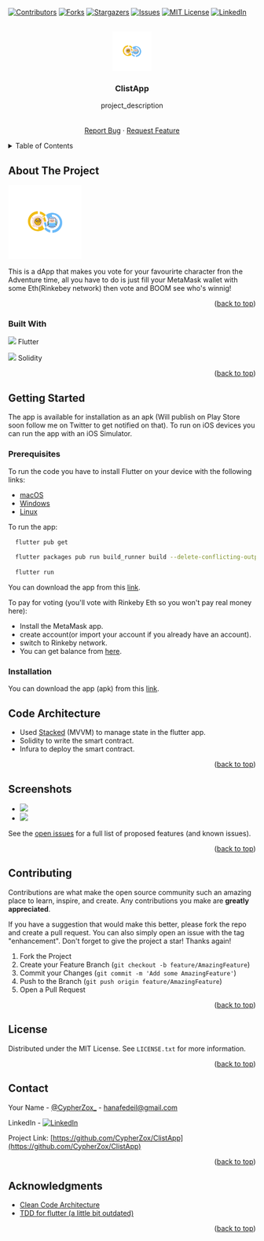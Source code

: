 <!-- Improved compatibility of back to top link: See: https://github.com/othneildrew/Best-README-Template/pull/73 -->

<a name="readme-top"></a>

<!--
*** Thanks for checking out the Best-README-Template. If you have a suggestion
*** that would make this better, please fork the repo and create a pull request
*** or simply open an issue with the tag "enhancement".
*** Don't forget to give the project a star!
*** Thanks again! Now go create something AMAZING! :D
-->

<!-- PROJECT SHIELDS -->
<!--
*** I'm using markdown "reference style" links for readability.
*** Reference links are enclosed in brackets [ ] instead of parentheses ( ).
*** See the bottom of this document for the declaration of the reference variables
*** for contributors-url, forks-url, etc. This is an optional, concise syntax you may use.
*** https://www.markdownguide.org/basic-syntax/#reference-style-links
-->

[![Contributors][contributors-shield]][contributors-url]
[![Forks][forks-shield]][forks-url]
[![Stargazers][stars-shield]][stars-url]
[![Issues][issues-shield]][issues-url]
[![MIT License][license-shield]][license-url]
[![LinkedIn][linkedin-shield]][linkedin-url]

<!-- PROJECT LOGO -->
<br />
<div align="center">
  <a href="https://github.com/CypherZox/ethvoting_time">
    <img src="https://github.com/CypherZox/ethvoting_time/blob/master/appstore.png" alt="Logo" width="80" height="80">
  </a>

<h3 align="center">ClistApp</h3>

  <p align="center">
    project_description
    <br />
    <!-- <a href="https://github.com/CypherZox/ClistApp"><strong>Explore the docs »</strong></a> -->
    <br />
    <br />
    <!-- <a href="https://github.com/CypherZox/ClistApp">View Demo</a> -->
    <!-- · -->
    <a href="https://github.com/CypherZox/ClistApp/issues">Report Bug</a>
    ·
    <a href="https://github.com/CypherZox/ClistApp/issues">Request Feature</a>
  </p>
</div>

<!-- TABLE OF CONTENTS -->
<details>
  <summary>Table of Contents</summary>
  <ol>
    <li>
      <a href="#about-the-project">About The Project</a>
      <ul>
        <li><a href="#built-with">Built With</a></li>
      </ul>
    </li>
    <li>
      <a href="#getting-started">Getting Started</a>
      <ul>
        <li><a href="#prerequisites">Prerequisites</a></li>
        <li><a href="#installation">Installation</a></li>
      </ul>
    </li>
    <li><a href="#Code Architecture">Code Architecture</a></li>
    <li><a href="#Screenshots and videos">Screenshots and videos</a></li>
    <li><a href="#contributing">Contributing</a></li>
    <li><a href="#license">License</a></li>
    <li><a href="#contact">Contact</a></li>
    <li><a href="#acknowledgments">Acknowledgments</a></li>
  </ol>
</details>

<!-- ABOUT THE PROJECT -->

## About The Project

<img src="https://github.com/CypherZox/ethvoting_time/blob/master/appstore.png" width="150" class="center">

<!-- [![Product Name Screen Shot][product-screenshot]](https://example.com) -->

This is a dApp that makes you vote for your favourirte character fron the Adventure time, all you have to do is just fill your MetaMask wallet with some Eth(Rinkebey network) then vote and BOOM see who's winnig!

<p align="right">(<a href="#readme-top">back to top</a>)</p>

### Built With

<p><a href="https://flutter.dev/"> <img src="https://avatars.githubusercontent.com/u/14101776?s=200&v=4" width="50" ></a> Flutter</p>
<p><a href="https://docs.soliditylang.org/en/v0.8.15/brand-guide.html"> <img src="https://docs.soliditylang.org/en/v0.8.16/_static/logo.svg" width="50" ></a> Solidity</p>
<!-- - [![Flutter][flutter-logo]][flutter-url] -->

<p align="right">(<a href="#readme-top">back to top</a>)</p>

<!-- GETTING STARTED -->

## Getting Started

The app is available for installation as an apk (Will publish on Play Store soon follow me on Twitter to get notified on that). To run on iOS devices you can run the app with an iOS Simulator.

### Prerequisites

To run the code you have to install Flutter on your device with the following links:

- [macOS][flutter-for-mac]
- [Windows][flutter-for-windows]
- [Linux][flutter-for-linux]

To run the app:

```sh
  flutter pub get
```

```sh
  flutter packages pub run build_runner build --delete-conflicting-outputs
```

```sh
  flutter run
```

You can download the app from this [link][apk-download-link].

To pay for voting (you'll vote with Rinkeby Eth so you won't pay real money here):

- Install the MetaMask app.
- create account(or import your account if you already have an account).
- switch to Rinkeby network.
- You can get balance from [here][chainlink-faucet].

### Installation

You can download the app (apk) from this [link][apk-download-link].

<!-- USAGE EXAMPLES -->

## Code Architecture

- Used [Stacked][stacked-flutter] (MVVM) to manage state in the flutter app.
- Solidity to write the smart contract.
- Infura to deploy the smart contract.

<p align="right">(<a href="#readme-top">back to top</a>)</p>

<!-- ROADMAP -->

## Screenshots

- <img src="https://play-lh.googleusercontent.com/ntFr1_5VOsIZ4LP0jRLVpVIhaRgk2oPcSbv8fjTZ5sq8ttb0-3VATZxYl9KD230eWNA=w5120-h2880-rw" width="200">

- <img src="https://play-lh.googleusercontent.com/dJ2hpjCzOBUVDrlY3744I4TCIMfRA3YU9QWW7iWp94zZd995L_j3ctEvKrT9FDfN9Ms=w5120-h2880-rw" width="200">

See the [open issues](https://github.com/CypherZox/ClistApp/issues) for a full list of proposed features (and known issues).

<p align="right">(<a href="#readme-top">back to top</a>)</p>

<!-- CONTRIBUTING -->

## Contributing

Contributions are what make the open source community such an amazing place to learn, inspire, and create. Any contributions you make are **greatly appreciated**.

If you have a suggestion that would make this better, please fork the repo and create a pull request. You can also simply open an issue with the tag "enhancement".
Don't forget to give the project a star! Thanks again!

1. Fork the Project
2. Create your Feature Branch (`git checkout -b feature/AmazingFeature`)
3. Commit your Changes (`git commit -m 'Add some AmazingFeature'`)
4. Push to the Branch (`git push origin feature/AmazingFeature`)
5. Open a Pull Request

<p align="right">(<a href="#readme-top">back to top</a>)</p>

<!-- LICENSE -->

## License

Distributed under the MIT License. See `LICENSE.txt` for more information.

<p align="right">(<a href="#readme-top">back to top</a>)</p>

<!-- CONTACT -->

## Contact

Your Name - [@CypherZox\_](https://twitter.com/CypherZox_) - hanafedeil@gmail.com

LinkedIn - [![LinkedIn][linkedin-shield]][linkedin-url]

Project Link: [https://github.com/CypherZox/ClistApp](https://github.com/CypherZox/ClistApp)

<p align="right">(<a href="#readme-top">back to top</a>)</p>

<!-- ACKNOWLEDGMENTS -->

## Acknowledgments

- [Clean Code Architecture](https://www.freecodecamp.org/news/a-quick-introduction-to-clean-architecture-990c014448d2/)
- [TDD for flutter (a little bit outdated)](https://www.youtube.com/watch?v=KjE2IDphA_U&list=PLB6lc7nQ1n4iYGE_khpXRdJkJEp9WOech)

<p align="right">(<a href="#readme-top">back to top</a>)</p>

<!-- MARKDOWN LINKS & IMAGES -->
<!-- https://www.markdownguide.org/basic-syntax/#reference-style-links -->

[contributors-shield]: https://img.shields.io/github/contributors/CypherZox/ClistApp.svg?style=for-the-badge
[contributors-url]: https://github.com/CypherZox/ethvoting_time/graphs/contributors
[forks-shield]: https://img.shields.io/github/forks/CypherZox/ClistApp.svg?style=for-the-badge
[forks-url]: https://github.com/CypherZox/ClistApp/network/members
[stars-shield]: https://img.shields.io/github/stars/CypherZox/ClistApp.svg?style=for-the-badge
[stars-url]: https://github.com/CypherZox/ClistApp/stargazers
[issues-shield]: https://img.shields.io/github/issues/CypherZox/ClistApp.svg?style=for-the-badge
[issues-url]: https://github.com/CypherZox/ClistApp/issues
[license-shield]: https://img.shields.io/github/license/othneildrew/Best-README-Template.svg?style=for-the-badge
[license-url]: https://github.com/CypherZox/flutter_image_editor/blob/master/LICENSE
[linkedin-shield]: https://img.shields.io/badge/-LinkedIn-black.svg?style=for-the-badge&logo=linkedin&colorB=555
[linkedin-url]: https://linkedin.com/in/hana-fedeil-0xCypherZox
[product-screenshot]: https://play-lh.googleusercontent.com/d91JkGzJWYNnyMBZlArlMHpba6KOUKdaR1bIksAHkm-U8eAVmM7asEoS891n1IZEXkUd=w480-h960-rw
[flutter-logo]: https://avatars.githubusercontent.com/u/14101776?s=200&v=4
[flutter-url]: https://flutter.dev/
[get-it-on-gp-image]: https://cdn.freebiesupply.com/logos/large/2x/google-play-badge-logo-png-transparent.png
[get-it-on-gp-url]: https://play.google.com/store/apps/details?id=com.hanafedeil.clist.by
[flutter-for-mac]: https://docs.flutter.dev/get-started/install/macos
[flutter-for-windows]: https://docs.flutter.dev/get-started/install/windows
[flutter-for-linux]: https://docs.flutter.dev/get-started/install/linux
[apk-download-link]: https://drive.google.com/file/d/1z1zFWw0M5kPoRcqfFOdF4vG5Q1HNEA5a/view?usp=sharing
[chainlink-faucet]: https://faucets.chain.link/
[stacked-flutter]: https://pub.dev/packages/stacked
[get-it-url]: https://pub.dev/packages/get_it
[build_runner_url]: https://pub.dev/packages/build_runner
[scrnsht-1]: https://play-lh.googleusercontent.com/ntFr1_5VOsIZ4LP0jRLVpVIhaRgk2oPcSbv8fjTZ5sq8ttb0-3VATZxYl9KD230eWNA=w5120-h2880-rw
[scrnsht-2]: https://play-lh.googleusercontent.com/dJ2hpjCzOBUVDrlY3744I4TCIMfRA3YU9QWW7iWp94zZd995L_j3ctEvKrT9FDfN9Ms=w5120-h2880-rw
